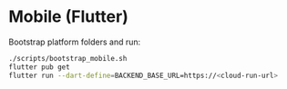 # Mobile (Flutter)

Bootstrap platform folders and run:
```bash
./scripts/bootstrap_mobile.sh
flutter pub get
flutter run --dart-define=BACKEND_BASE_URL=https://<cloud-run-url>
```
